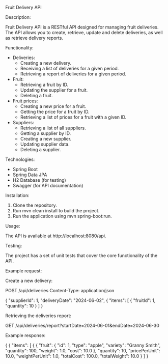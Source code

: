 Fruit Delivery API

Description:

Fruit Delivery API is a RESTful API designed for managing fruit deliveries. The API allows you to create, retrieve, update and delete deliveries, as well as retrieve delivery reports.

Functionality:

- Deliveries:
    - Creating a new delivery.
    - Receiving a list of deliveries for a given period.
    - Retrieving a report of deliveries for a given period.
- Fruit:
    - Retrieving a fruit by ID.
    - Updating the supplier for a fruit.
    - Deleting a fruit.
- Fruit prices:
    - Creating a new price for a fruit.
    - Getting the price for a fruit by ID.
    - Retrieving a list of prices for a fruit with a given ID.
- Suppliers:
    - Retrieving a list of all suppliers.
    - Getting a supplier by ID.
    - Creating a new supplier.
    - Updating supplier data.
    - Deleting a supplier.

Technologies:

- Spring Boot
- Spring Data JPA
- H2 Database (for testing)
- Swagger (for API documentation)

Installation:

1. Clone the repository.
2. Run mvn clean install to build the project.
3. Run the application using mvn spring-boot:run.

Usage:

The API is available at http://localhost:8080/api.

Testing:

The project has a set of unit tests that cover the core functionality of the API.

Example request:

Create a new delivery:


POST /api/deliveries
Content-Type: application/json

{
  "supplierId": 1,
  "deliveryDate": "2024-06-02",
  { "items": [
    {
      "fruitId": 1,
      "quantity": 10
    }
  ]
}


Retrieving the deliveries report:


GET /api/deliveries/report?startDate=2024-06-01&endDate=2024-06-30


Example response:

{
  { "items": [
    {
      { "fruit": {
        "id": 1,
        "type": "apple",
        "variety": "Granny Smith",
        "quantity": 100,
        "weight": 1.0,
        "cost": 10.0
      },
      "quantity": 10,
      "pricePerUnit": 10.0,
      "weightPerUnit": 1.0,
      "totalCost": 100.0,
      "totalWeight": 10.0
    }
  ]
}
